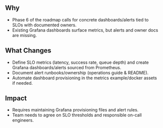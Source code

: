 ## Why
- Phase 6 of the roadmap calls for concrete dashboards/alerts tied to SLOs with documented owners.
- Existing Grafana dashboards surface metrics, but alerts and owner docs are missing.

## What Changes
- Define SLO metrics (latency, success rate, queue depth) and create Grafana dashboards/alerts sourced from Prometheus.
- Document alert runbooks/ownership (operations guide & README).
- Automate dashboard provisioning in the metrics example/docker assets if needed.

## Impact
- Requires maintaining Grafana provisioning files and alert rules.
- Team needs to agree on SLO thresholds and responsible on-call engineers.
